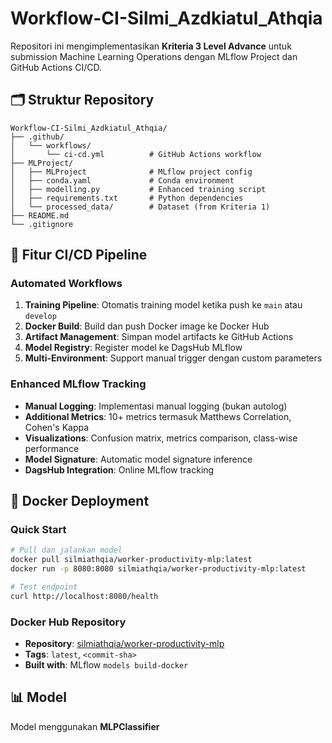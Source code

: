 # Workflow-CI-Silmi_Azdkiatul_Athqia

Repositori ini mengimplementasikan **Kriteria 3 Level Advance** untuk submission Machine Learning Operations dengan MLflow Project dan GitHub Actions CI/CD.

## 🗂️ Struktur Repository

```
Workflow-CI-Silmi_Azdkiatul_Athqia/
├── .github/
│   └── workflows/
│       └── ci-cd.yml          # GitHub Actions workflow
├── MLProject/
│   ├── MLProject              # MLflow project config
│   ├── conda.yaml             # Conda environment
│   ├── modelling.py           # Enhanced training script
│   ├── requirements.txt       # Python dependencies
│   └── processed_data/        # Dataset (from Kriteria 1)
├── README.md
└── .gitignore
```

## 🚀 Fitur CI/CD Pipeline

### Automated Workflows

1. **Training Pipeline**: Otomatis training model ketika push ke `main` atau `develop`
2. **Docker Build**: Build dan push Docker image ke Docker Hub
3. **Artifact Management**: Simpan model artifacts ke GitHub Actions
4. **Model Registry**: Register model ke DagsHub MLflow
5. **Multi-Environment**: Support manual trigger dengan custom parameters

### Enhanced MLflow Tracking

- **Manual Logging**: Implementasi manual logging (bukan autolog)
- **Additional Metrics**: 10+ metrics termasuk Matthews Correlation, Cohen's Kappa
- **Visualizations**: Confusion matrix, metrics comparison, class-wise performance
- **Model Signature**: Automatic model signature inference
- **DagsHub Integration**: Online MLflow tracking

## 🐳 Docker Deployment

### Quick Start

```bash
# Pull dan jalankan model
docker pull silmiathqia/worker-productivity-mlp:latest
docker run -p 8080:8080 silmiathqia/worker-productivity-mlp:latest

# Test endpoint
curl http://localhost:8080/health
```

### Docker Hub Repository

- **Repository**: [silmiathqia/worker-productivity-mlp](https://hub.docker.com/r/silmiathqia/worker-productivity-mlp)
- **Tags**: `latest`, `<commit-sha>`
- **Built with**: MLflow `models build-docker`

## 📊 Model

Model menggunakan **MLPClassifier**
